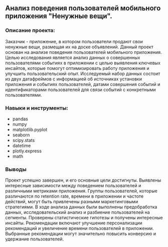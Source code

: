 ## Анализ поведения пользователей мобильного приложения "Ненужные вещи".

### Описание проекта:
Заказчик - приложение, в котором пользователи продают свои ненужные вещи, размещая их на доске объявлений. 
Данный проект основан на анализе поведения пользователей мобильного приложения. Целью исследования является анализ данных о совершенных пользователями событиях в приложении с целью выявления ключевых инсайтов, которые помогут оптимизировать работу приложения и улучшить пользовательский опыт.
Исследуемый набор данных состоит из двух датафреймов с информацией об источниках установки приложения и событиях пользователей, датами совершения событий и идентификаторами пользователей  для связи событий с конкретными пользователями.


### Навыки и инструменты: 
* pandas
* numpy
* matplotlib.pyplot
* seaborn
* scipy.stats
* datetime
* plotly.express
* math

### Выводы
Проект успешно завершен, и его основные цели достигнуты. Выявлены интересные зависимости между поведением пользователей и различными метриками приложения. Группы пользователей, которые различаются по retention rate, времени в приложении и частоте действий, могут быть привлечены разными маркетинговыми стратегиями.
В ходе анализа данных были выполнены предобработка данных, исследовательский анализ и разбиение пользователей на сегменты. Проверены статистические гипотезы и получены интересные инсайты. Рекомендации включают улучшение персонализации рекомендаций и увеличение времени пользователей в приложении. Выбранные рекомендации могут значительно повысить конверсию и удержание пользователей.
